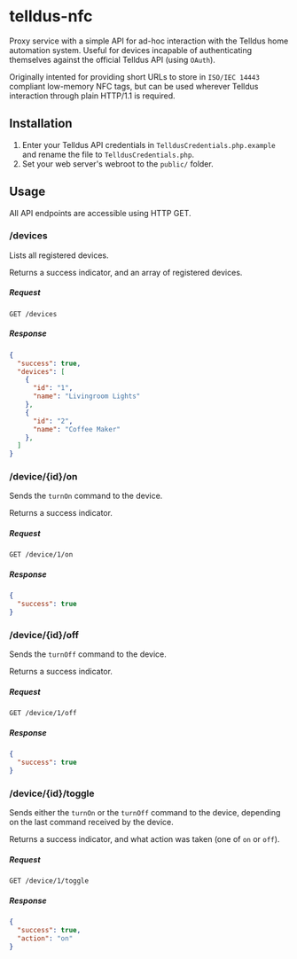 # telldus-nfc

Proxy service with a simple API for ad-hoc interaction with the Telldus home automation system. Useful for devices incapable of authenticating themselves against the official Telldus API (using <code>OAuth</code>).

Originally intented for providing short URLs to store in <code>ISO/IEC 14443</code> compliant low-memory NFC tags, but can be used wherever Telldus interaction through plain HTTP/1.1 is required.

## Installation
1. Enter your Telldus API credentials in <code>TelldusCredentials.php.example</code> and rename the file to <code>TelldusCredentials.php</code>.
2. Set your web server's webroot to the <code>public/</code> folder.

## Usage
All API endpoints are accessible using HTTP GET.

### /devices
Lists all registered devices.

Returns a success indicator, and an array of registered devices.

##### Request
```HTTP
GET /devices
```

##### Response
```JSON
{
  "success": true,
  "devices": [
    {
      "id": "1",
      "name": "Livingroom Lights"
    },
    {
      "id": "2",
      "name": "Coffee Maker"
    },
  ]
}
```

### /device/{id}/on
Sends the <code>turnOn</code> command to the device.

Returns a success indicator.

##### Request
```HTTP
GET /device/1/on
```

##### Response
```JSON
{
  "success": true
}
```

### /device/{id}/off
Sends the <code>turnOff</code> command to the device.

Returns a success indicator.

##### Request
```HTTP
GET /device/1/off
```

##### Response
```JSON
{
  "success": true
}
```

### /device/{id}/toggle
Sends either the <code>turnOn</code> or the <code>turnOff</code> command to the device, depending on the last command received by the device.

Returns a success indicator, and what action was taken (one of <code>on</code> or <code>off</code>).

##### Request
```HTTP
GET /device/1/toggle
```

##### Response
```JSON
{
  "success": true,
  "action": "on"
}
```
